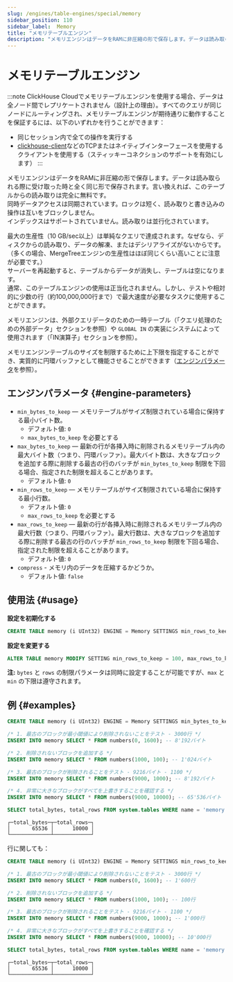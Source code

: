 ```yaml
---
slug: /engines/table-engines/special/memory
sidebar_position: 110
sidebar_label:  Memory
title: "メモリテーブルエンジン"
description: "メモリエンジンはデータをRAMに非圧縮の形で保存します。データは読み取られる際に受け取った時と全く同じ形で保存されます。言い換えれば、このテーブルからの読み取りは完全に無料です。"
---
```



# メモリテーブルエンジン

:::note
ClickHouse Cloudでメモリテーブルエンジンを使用する場合、データは全ノード間でレプリケートされません（設計上の理由）。すべてのクエリが同じノードにルーティングされ、メモリテーブルエンジンが期待通りに動作することを保証するには、以下のいずれかを行うことができます：
- 同じセッション内で全ての操作を実行する
- [clickhouse-client](/interfaces/cli)などのTCPまたはネイティブインターフェースを使用するクライアントを使用する（スティッキーコネクションのサポートを有効にします）
:::

メモリエンジンはデータをRAMに非圧縮の形で保存します。データは読み取られる際に受け取った時と全く同じ形で保存されます。言い換えれば、このテーブルからの読み取りは完全に無料です。  
同時データアクセスは同期されています。ロックは短く、読み取りと書き込みの操作は互いをブロックしません。  
インデックスはサポートされていません。読み取りは並行化されています。

最大の生産性（10 GB/sec以上）は単純なクエリで達成されます。なぜなら、ディスクからの読み取り、データの解凍、またはデシリアライズがないからです。（多くの場合、MergeTreeエンジンの生産性はほぼ同じくらい高いことに注意が必要です。）  
サーバーを再起動すると、テーブルからデータが消失し、テーブルは空になります。  
通常、このテーブルエンジンの使用は正当化されません。しかし、テストや相対的に少数の行（約100,000,000行まで）で最大速度が必要なタスクに使用することができます。

メモリエンジンは、外部クエリデータのための一時テーブル（「クエリ処理のための外部データ」セクションを参照）や `GLOBAL IN` の実装にシステムによって使用されます（「IN演算子」セクションを参照）。

メモリエンジンテーブルのサイズを制限するために上下限を指定することができ、実質的に円環バッファとして機能させることができます（[エンジンパラメータ](#engine-parameters)を参照）。

## エンジンパラメータ {#engine-parameters}

- `min_bytes_to_keep` — メモリテーブルがサイズ制限されている場合に保持する最小バイト数。
  - デフォルト値: `0`
  - `max_bytes_to_keep` を必要とする
- `max_bytes_to_keep` — 最新の行が各挿入時に削除されるメモリテーブル内の最大バイト数（つまり、円環バッファ）。最大バイト数は、大きなブロックを追加する際に削除する最古の行のバッチが `min_bytes_to_keep` 制限を下回る場合、指定された制限を超えることがあります。
  - デフォルト値: `0`
- `min_rows_to_keep` — メモリテーブルがサイズ制限されている場合に保持する最小行数。
  - デフォルト値: `0`
  - `max_rows_to_keep` を必要とする
- `max_rows_to_keep` — 最新の行が各挿入時に削除されるメモリテーブル内の最大行数（つまり、円環バッファ）。最大行数は、大きなブロックを追加する際に削除する最古の行のバッチが `min_rows_to_keep` 制限を下回る場合、指定された制限を超えることがあります。
  - デフォルト値: `0`
- `compress` - メモリ内のデータを圧縮するかどうか。
  - デフォルト値: `false`

## 使用法 {#usage}

**設定を初期化する**
``` sql
CREATE TABLE memory (i UInt32) ENGINE = Memory SETTINGS min_rows_to_keep = 100, max_rows_to_keep = 1000;
```

**設定を変更する**
```sql
ALTER TABLE memory MODIFY SETTING min_rows_to_keep = 100, max_rows_to_keep = 1000;
```

**注:** `bytes` と `rows` の制限パラメータは同時に設定することが可能ですが、`max` と `min` の下限は遵守されます。

## 例 {#examples}
``` sql
CREATE TABLE memory (i UInt32) ENGINE = Memory SETTINGS min_bytes_to_keep = 4096, max_bytes_to_keep = 16384;

/* 1. 最古のブロックが最小閾値により削除されないことをテスト - 3000行 */
INSERT INTO memory SELECT * FROM numbers(0, 1600); -- 8'192バイト

/* 2. 削除されないブロックを追加する */
INSERT INTO memory SELECT * FROM numbers(1000, 100); -- 1'024バイト

/* 3. 最古のブロックが削除されることをテスト - 9216バイト - 1100 */
INSERT INTO memory SELECT * FROM numbers(9000, 1000); -- 8'192バイト

/* 4. 非常に大きなブロックがすべてを上書きすることを確認する */
INSERT INTO memory SELECT * FROM numbers(9000, 10000); -- 65'536バイト

SELECT total_bytes, total_rows FROM system.tables WHERE name = 'memory' and database = currentDatabase();
```

``` text
┌─total_bytes─┬─total_rows─┐
│       65536 │      10000 │
└─────────────┴────────────┘
```

行に関しても：

``` sql
CREATE TABLE memory (i UInt32) ENGINE = Memory SETTINGS min_rows_to_keep = 4000, max_rows_to_keep = 10000;

/* 1. 最古のブロックが最小閾値により削除されないことをテスト - 3000行 */
INSERT INTO memory SELECT * FROM numbers(0, 1600); -- 1'600行

/* 2. 削除されないブロックを追加する */
INSERT INTO memory SELECT * FROM numbers(1000, 100); -- 100行

/* 3. 最古のブロックが削除されることをテスト - 9216バイト - 1100 */
INSERT INTO memory SELECT * FROM numbers(9000, 1000); -- 1'000行

/* 4. 非常に大きなブロックがすべてを上書きすることを確認する */
INSERT INTO memory SELECT * FROM numbers(9000, 10000); -- 10'000行

SELECT total_bytes, total_rows FROM system.tables WHERE name = 'memory' and database = currentDatabase();
```

``` text
┌─total_bytes─┬─total_rows─┐
│       65536 │      10000 │
└─────────────┴────────────┘
```
